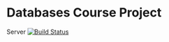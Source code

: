 # Databases Course Project
Server [![Build Status](https://travis-ci.org/AnisimoffNikita/Databases-Course-Project.svg?branch=master)](https://travis-ci.org/AnisimoffNikita/Databases-Course-Project)
